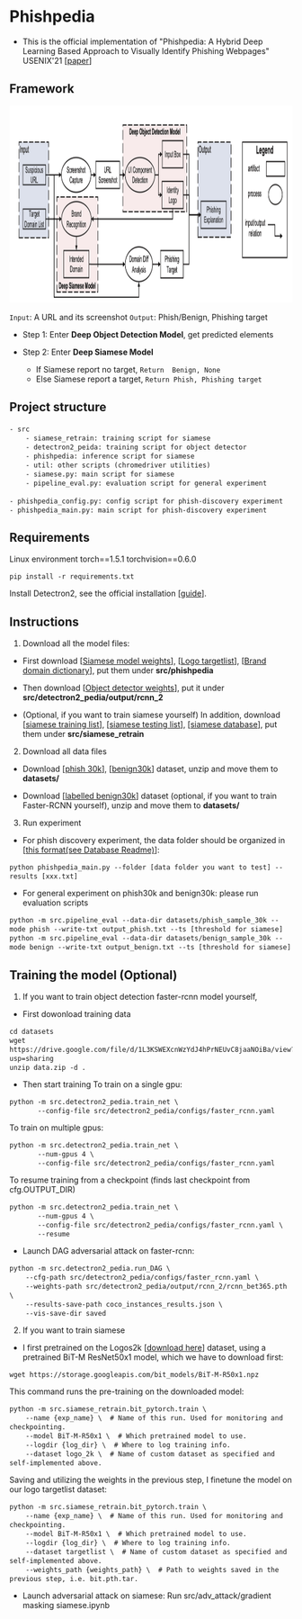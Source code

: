 # Phishpedia

- This is the official implementation of "Phishpedia: A Hybrid Deep Learning Based Approach to Visually Identify Phishing Webpages" USENIX'21 [[paper](https://www.usenix.org/conference/usenixsecurity21/presentation/lin)]
    
## Framework
    
<img src="big_pic/pic.png" style="width:2000px;height:350px"/>

```Input```: A URL and its screenshot ```Output```: Phish/Benign, Phishing target
- Step 1: Enter <b>Deep Object Detection Model</b>, get predicted elements

- Step 2: Enter <b>Deep Siamese Model</b>
    - If Siamese report no target, ```Return  Benign, None```
    - Else Siamese report a target, ```Return Phish, Phishing target``` 
    
## Project structure
```
- src
    - siamese_retrain: training script for siamese
    - detectron2_peida: training script for object detector
    - phishpedia: inference script for siamese
    - util: other scripts (chromedriver utilities)
    - siamese.py: main script for siamese
    - pipeline_eval.py: evaluation script for general experiment

- phishpedia_config.py: config script for phish-discovery experiment 
- phishpedia_main.py: main script for phish-discovery experiment 
```


       
## Requirements
Linux environment 
torch==1.5.1
torchvision==0.6.0
```
pip install -r requirements.txt
```
Install Detectron2, see the official installation [[guide](https://detectron2.readthedocs.io/en/latest/tutorials/install.html)]. 

## Instructions
1. Download all the model files:
- First download [[Siamese model weights](https://drive.google.com/file/d/1H0Q_DbdKPLFcZee8I14K62qV7TTy7xvS/view?usp=sharing)],
[[Logo targetlist](https://drive.google.com/file/d/1_C8NSQYWkpW_-tW8WzFaBr8vDeBAWQ87/view?usp=sharing)],
[[Brand domain dictionary](https://drive.google.com/file/d/1qSdkSSoCYUkZMKs44Rup_1DPBxHnEKl1/view?usp=sharing)], put them under **src/phishpedia**

- Then download [[Object detector weights](https://drive.google.com/file/d/1tE2Mu5WC8uqCxei3XqAd7AWaP5JTmVWH/view?usp=sharing)],
put it under **src/detectron2_pedia/output/rcnn_2**

- (Optional, if you want to train siamese yourself) In addition, download [[siamese training list](https://drive.google.com/file/d/1cuGAGe-HubaQWU8Gwn0evKSOake6hCTZ/view?usp=sharing)], 
[[siamese testing list](https://drive.google.com/file/d/1GirhWiOVQpJWafhHA93elMfsUrxJzr9f/view?usp=sharing)],
[[siamese database](https://drive.google.com/file/d/12GjdcYeSBbPji8pCq5KrFhWmqUC451Pc/view?usp=sharing)],
put them under **src/siamese_retrain**

2. Download all data files
- Download [[phish 30k](https://drive.google.com/file/d/12ypEMPRQ43zGRqHGut0Esq2z5en0DH4g/view?usp=sharing)], 
[[benign30k](https://drive.google.com/file/d/1yORUeSrF5vGcgxYrsCoqXcpOUHt-iHq_/view?usp=sharing)] dataset,
unzip and move them to **datasets/**

- Download [[labelled benign30k](https://drive.google.com/file/d/1L3KSWEXcnWzYdJ4hPrNEUvC8jaaNOiBa/view?usp=sharing)] dataset (optional, if you want to train Faster-RCNN yourself),
unzip and move them to **datasets/**

3. Run experiment 
- For phish discovery experiment, the data folder should be organized in [[this format(see Database Readme)](https://sites.google.com/view/phishpedia-site/home?authuser=0)]:
```
python phishpedia_main.py --folder [data folder you want to test] --results [xxx.txt]
```
- For general experiment on phish30k and benign30k: 
please run evaluation scripts
```
python -m src.pipeline_eval --data-dir datasets/phish_sample_30k --mode phish --write-txt output_phish.txt --ts [threshold for siamese]
python -m src.pipeline_eval --data-dir datasets/benign_sample_30k --mode benign --write-txt output_benign.txt --ts [threshold for siamese]
```

## Training the model (Optional)
1. If you want to train object detection faster-rcnn model yourself, 
- First dowonload training data
```
cd datasets
wget https://drive.google.com/file/d/1L3KSWEXcnWzYdJ4hPrNEUvC8jaaNOiBa/view?usp=sharing
unzip data.zip -d . 
```
- Then start training 
To train on a single gpu:
```
python -m src.detectron2_pedia.train_net \
       --config-file src/detectron2_pedia/configs/faster_rcnn.yaml
```

To train on multiple gpus:
```
python -m src.detectron2_pedia.train_net \
       --num-gpus 4 \
       --config-file src/detectron2_pedia/configs/faster_rcnn.yaml
```

To resume training from a checkpoint (finds last checkpoint from cfg.OUTPUT_DIR)
```
python -m src.detectron2_pedia.train_net \
       --num-gpus 4 \
       --config-file src/detectron2_pedia/configs/faster_rcnn.yaml \
       --resume
```
- Launch DAG adversarial attack on faster-rcnn:
```
python -m src.detectron2_pedia.run_DAG \
    --cfg-path src/detectron2_pedia/configs/faster_rcnn.yaml \
    --weights-path src/detectron2_pedia/output/rcnn_2/rcnn_bet365.pth \
    --results-save-path coco_instances_results.json \
    --vis-save-dir saved
```

2. If you want to train siamese
- I first pretrained on the Logos2k [[download here](https://drive.google.com/open?id=1PTA24UTZcsnzXPN1gmV0_lRg3lMHqwp6)] dataset, using a pretrained BiT-M ResNet50x1 model, which we have to download first:
```
wget https://storage.googleapis.com/bit_models/BiT-M-R50x1.npz
```
This command runs the pre-training on the downloaded model:
```
python -m src.siamese_retrain.bit_pytorch.train \
    --name {exp_name} \  # Name of this run. Used for monitoring and checkpointing.
    --model BiT-M-R50x1 \  # Which pretrained model to use.
    --logdir {log_dir} \  # Where to log training info.
    --dataset logo_2k \  # Name of custom dataset as specified and self-implemented above.
```
Saving and utilizing the weights in the previous step, I finetune the model on our logo targetlist dataset:
```
python -m src.siamese_retrain.bit_pytorch.train \
    --name {exp_name} \  # Name of this run. Used for monitoring and checkpointing.
    --model BiT-M-R50x1 \  # Which pretrained model to use.
    --logdir {log_dir} \  # Where to log training info.
    --dataset targetlist \  # Name of custom dataset as specified and self-implemented above.
    --weights_path {weights_path} \  # Path to weights saved in the previous step, i.e. bit.pth.tar.
```
- Launch adversarial attack on siamese:
Run src/adv_attack/gradient masking siamese.ipynb 

 